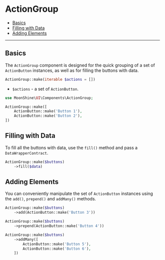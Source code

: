 # ActionGroup

- [Basics](#basics)
- [Filling with Data](#fill)
- [Adding Elements](#add)

---

<a name="basics"></a>
## Basics

The `ActionGroup` component is designed for the quick grouping of a set of `ActionButton` instances, as well as for filling the buttons with data.

```php
ActionGroup::make(iterable $actions = [])
```

- `$actions` - a set of `ActionButton`.

```php
use MoonShine\UI\Components\ActionGroup;

ActionGroup::make([
    ActionButton::make('Button 1'),
    ActionButton::make('Button 2'),
])
```

<a name="fill"></a>
## Filling with Data

To fill all the buttons with data, use the `fill()` method and pass a `DataWrapperContract`.

```php
ActionGroup::make($buttons)
    ->fill($data)
```

<a name="add"></a>
## Adding Elements

You can conveniently manipulate the set of `ActionButton` instances using the `add()`, `prepend()` and `addMany()` methods.

```php
ActionGroup::make($buttons)
    ->add(ActionButton::make('Button 3'))
```

```php
ActionGroup::make($buttons)
    ->prepend(ActionButton::make('Button 4'))
```

```php
ActionGroup::make($buttons)
    ->addMany([
        ActionButton::make('Button 5'),
        ActionButton::make('Button 6'),
    ])
```
